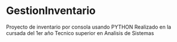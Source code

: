 # GestionInventario
Proyecto de inventario por consola usando PYTHON
Realizado en la cursada del 1er año Tecnico superior en Analisis de Sistemas
